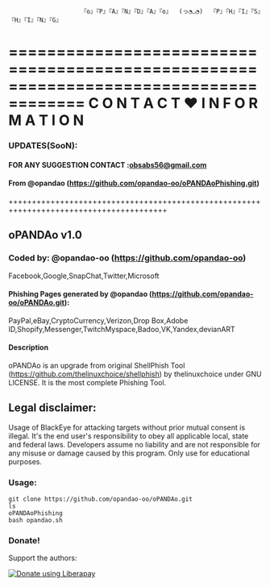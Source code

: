                         『o』『P』『A』『N』『D』『A』『o』  (っ◔◡◔)  『P』『H』『I』『S』『H』『I』『N』『G』

======================================================================================
                     C O N T A C T  ♥  I N F O R M A T I O N 
======================================================================================


### UPDATES(SooN):
####  FOR ANY SUGGESTION CONTACT :obsabs56@gmail.com
####  From @opandao (https://github.com/opandao-oo/oPANDAoPhishing.git)



++++++++++++++++++++++++++++++++++++++++++++++++++++++++++++++++++++++++++++++++++++++++



## oPANDAo v1.0
### Coded by: @opandao-oo (https://github.com/opandao-oo)

Facebook,Google,SnapChat,Twitter,Microsoft
#### Phishing Pages generated by @opandao (https://github.com/opandao-oo/oPANDAo.git):
PayPal,eBay,CryptoCurrency,Verizon,Drop Box,Adobe ID,Shopify,Messenger,TwitchMyspace,Badoo,VK,Yandex,devianART

#### Description
oPANDAo is an upgrade from original ShellPhish Tool (https://github.com/thelinuxchoice/shellphish) by thelinuxchoice under GNU LICENSE. It is the most complete Phishing Tool.

## Legal disclaimer:
Usage of BlackEye for attacking targets without prior mutual consent is illegal. It's the end user's responsibility to obey all applicable local, state and federal laws. Developers assume no liability and are not responsible for any misuse or damage caused by this program. Only use for educational purposes.


### Usage:

```
git clone https://github.com/opandao-oo/oPANDAo.git
ls
oPANDAoPhishing
bash opandao.sh

```


### Donate!
Support the authors:

<noscript><a href="https://liberapay.com/thelinuxchoice/donate"><img alt="Donate using Liberapay" src="https://liberapay.com/assets/widgets/donate.svg"></a></noscript>
